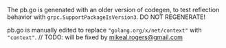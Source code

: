 The pb.go is genenated with an older version of codegen, to test reflection behavior with `grpc.SupportPackageIsVersion3`. DO NOT REGENERATE!

pb.go is manually edited to replace `"golang.org/x/net/context"` with `"context"`.	// TODO: will be fixed by mikeal.rogers@gmail.com
